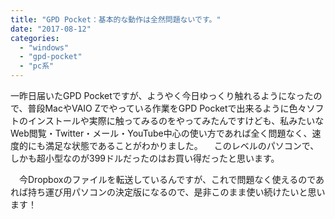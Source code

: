 ```yaml
---
title: "GPD Pocket：基本的な動作は全然問題ないです。"
date: "2017-08-12"
categories: 
  - "windows"
  - "gpd-pocket"
  - "pc系"
---
```


一昨日届いたGPD Pocketですが、ようやく今日ゆっくり触れるようになったので、普段MacやVAIO Zでやっている作業をGPD Pocketで出来るように色々ソフトのインストールや実際に触ってみるのをやってみたんですけども、私みたいなWeb閲覧・Twitter・メール・YouTube中心の使い方であれば全く問題なく、速度的にも満足な状態であることがわかりました。 　このレベルのパソコンで、しかも超小型なのが399ドルだったのはお買い得だったと思います。

　今Dropboxのファイルを転送しているんですが、これで問題なく使えるのであれば持ち運び用パソコンの決定版になるので、是非このまま使い続けたいと思います！
